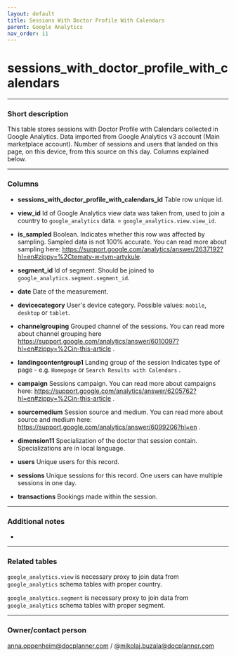 ```yaml
---
layout: default
title: Sessions With Doctor Profile With Calendars
parent: Google Analytics
nav_order: 11
---
```


# sessions_with_doctor_profile_with_calendars

---
### Short description

This table stores sessions with Doctor Profile with Calendars collected in Google Analytics.
Data imported from Google Analytics v3 account (Main marketplace account).
Number of sessions and users that landed on this page, on this device, from this source on this day. Columns explained below.


---
### Columns

* **sessions_with_doctor_profile_with_calendars_id**
Table row unique id.

* **view_id**
Id of Google Analytics view data was taken from, used to join a country to `google_analytics` data. = `google_analytics.view.view_id`.

* **is_sampled**
Boolean. Indicates whether this row was affected by sampling. Sampled data is not 100% accurate. You can read more about sampling here: https://support.google.com/analytics/answer/2637192?hl=en#zippy=%2Ctematy-w-tym-artykule.

* **segment_id**
Id of segment. Should be joined to `google_analytics.segment.segment_id`.

* **date**
Date of the measurement.

* **devicecategory**
User's device category. Possible values: `mobile`, `desktop` or `tablet`.

* **channelgrouping**
Grouped channel of the sessions. You can read more about channel grouping here https://support.google.com/analytics/answer/6010097?hl=en#zippy=%2Cin-this-article .

* **landingcontentgroup1**
Landing group of the session Indicates type of page - e.g. `Homepage` or `Search Results with Calendars` .

* **campaign**
Sessions campaign. You can read more about campaigns here: https://support.google.com/analytics/answer/6205762?hl=en#zippy=%2Cin-this-article .

* **sourcemedium**
Session source and medium. You can read more about source and medium here: https://support.google.com/analytics/answer/6099206?hl=en .

* **dimension11**
Specialization of the doctor that session contain. Specializations are in local language.

* **users**
Unique users for this record.

* **sessions**
Unique sessions for this record. One users can have multiple sessions in one day.

* **transactions**
Bookings made within the session.



---
### Additional notes

-

---
### Related tables

`google_analytics.view` is necessary proxy to join data from `google_analytics` schema tables with proper country.

`google_analytics.segment` is necessary proxy to join data from `google_analytics` schema tables with proper segment.

---
### Owner/contact person
anna.oppenheim@docplanner.com / @mikolaj.buzala@docplanner.com
